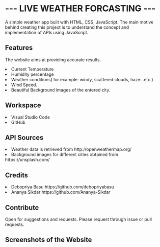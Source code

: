  <h1>--- LIVE WEATHER FORCASTING ---</h1>
 
A simple weather app built with HTML, CSS, JavaScript. The main motive behind creating this project is to understand the concept and implementation of APIs using JavaScript.

<h2>Features</h2>

The website aims at providing accurate results.

<li> Current Temperature 
<li> Humidity percentage
<li> Weather conditions( for example: windy, scattered clouds, haze...etc.)
<li> Wind Speed. 
<li> Beautiful Background images of the entered city.

<h2> Workspace</h2>

<li> Visual Studio Code
<li> GitHub

<H2> API Sources </H2>

<li> Weather data is retrieved from http://openweathermap.org/
<li> Background images for different cities obtained from https://unsplash.com/

<h2> Credits </h2>

<li> Debopriya Basu https://github.com/debopriyabasu
<li> Ananya Sikdar https://github.com/Ananya-Sikdar

<h2> Contribute </h2>
Open for suggestions and requests. Please request through issue or pull requests.

<h2> Screenshots of the Website </h2>



